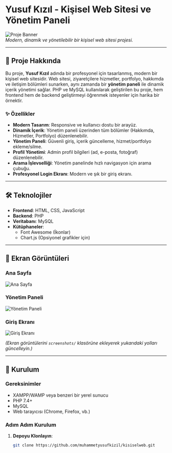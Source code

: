 # Yusuf Kızıl - Kişisel Web Sitesi ve Yönetim Paneli

![Proje Banner](https://via.placeholder.com/1200x400.png?text=Yusuf+Kızıl+-+Kişisel+Web+Sitesi)  
*Modern, dinamik ve yönetilebilir bir kişisel web sitesi projesi.*

---

## 📖 Proje Hakkında

Bu proje, **Yusuf Kızıl** adında bir profesyonel için tasarlanmış, modern bir kişisel web sitesidir. Web sitesi, ziyaretçilere hizmetler, portfolyo, hakkımda ve iletişim bölümleri sunarken, aynı zamanda bir **yönetim paneli** ile dinamik içerik yönetimi sağlar. PHP ve MySQL kullanılarak geliştirilen bu proje, hem frontend hem de backend geliştirmeyi öğrenmek isteyenler için harika bir örnektir.

### ✨ Özellikler
- **Modern Tasarım**: Responsive ve kullanıcı dostu bir arayüz.
- **Dinamik İçerik**: Yönetim paneli üzerinden tüm bölümler (Hakkımda, Hizmetler, Portfolyo) düzenlenebilir.
- **Yönetim Paneli**: Güvenli giriş, içerik güncelleme, hizmet/portfolyo ekleme/silme.
- **Profil Yönetimi**: Admin profil bilgileri (ad, e-posta, fotoğraf) düzenlenebilir.
- **Arama İşlevselliği**: Yönetim panelinde hızlı navigasyon için arama çubuğu.
- **Profesyonel Login Ekranı**: Modern ve şık bir giriş ekranı.

---

## 🛠️ Teknolojiler
- **Frontend**: HTML, CSS, JavaScript
- **Backend**: PHP
- **Veritabanı**: MySQL
- **Kütüphaneler**:
  - Font Awesome (İkonlar)
  - Chart.js (Opsiyonel grafikler için)

---

## 📸 Ekran Görüntüleri

### Ana Sayfa
![Ana Sayfa](screenshots/homepage.png)

### Yönetim Paneli
![Yönetim Paneli](screenshots/dashboard.png)

### Giriş Ekranı
![Giriş Ekranı](screenshots/login.png)

*(Ekran görüntülerini `screenshots/` klasörüne ekleyerek yukarıdaki yolları güncelleyin.)*

---

## 🚀 Kurulum

### Gereksinimler
- XAMPP/WAMP veya benzeri bir yerel sunucu
- PHP 7.4+
- MySQL
- Web tarayıcısı (Chrome, Firefox, vb.)

### Adım Adım Kurulum
1. **Depoyu Klonlayın**:
   ```bash
   git clone https://github.com/muhammetyusufkizil/kisiselweb.git
